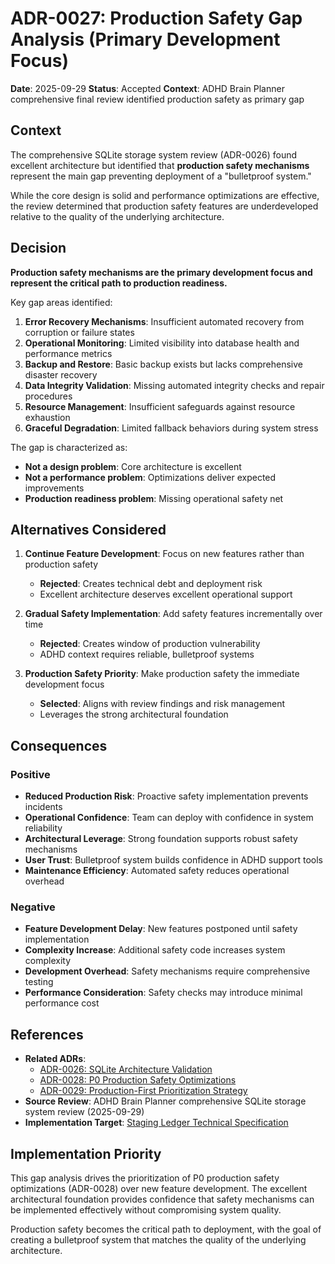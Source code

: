 # ADR-0027: Production Safety Gap Analysis (Primary Development Focus)

**Date**: 2025-09-29
**Status**: Accepted
**Context**: ADHD Brain Planner comprehensive final review identified production safety as primary gap

## Context

The comprehensive SQLite storage system review (ADR-0026) found excellent architecture but identified that **production safety mechanisms** represent the main gap preventing deployment of a "bulletproof system."

While the core design is solid and performance optimizations are effective, the review determined that production safety features are underdeveloped relative to the quality of the underlying architecture.

## Decision

**Production safety mechanisms are the primary development focus and represent the critical path to production readiness.**

Key gap areas identified:
1. **Error Recovery Mechanisms**: Insufficient automated recovery from corruption or failure states
2. **Operational Monitoring**: Limited visibility into database health and performance metrics
3. **Backup and Restore**: Basic backup exists but lacks comprehensive disaster recovery
4. **Data Integrity Validation**: Missing automated integrity checks and repair procedures
5. **Resource Management**: Insufficient safeguards against resource exhaustion
6. **Graceful Degradation**: Limited fallback behaviors during system stress

The gap is characterized as:
- **Not a design problem**: Core architecture is excellent
- **Not a performance problem**: Optimizations deliver expected improvements  
- **Production readiness problem**: Missing operational safety net

## Alternatives Considered

1. **Continue Feature Development**: Focus on new features rather than production safety
   - **Rejected**: Creates technical debt and deployment risk
   - Excellent architecture deserves excellent operational support

2. **Gradual Safety Implementation**: Add safety features incrementally over time
   - **Rejected**: Creates window of production vulnerability
   - ADHD context requires reliable, bulletproof systems

3. **Production Safety Priority**: Make production safety the immediate development focus
   - **Selected**: Aligns with review findings and risk management
   - Leverages the strong architectural foundation

## Consequences

### Positive
- **Reduced Production Risk**: Proactive safety implementation prevents incidents
- **Operational Confidence**: Team can deploy with confidence in system reliability
- **Architectural Leverage**: Strong foundation supports robust safety mechanisms
- **User Trust**: Bulletproof system builds confidence in ADHD support tools
- **Maintenance Efficiency**: Automated safety reduces operational overhead

### Negative
- **Feature Development Delay**: New features postponed until safety implementation
- **Complexity Increase**: Additional safety code increases system complexity
- **Development Overhead**: Safety mechanisms require comprehensive testing
- **Performance Consideration**: Safety checks may introduce minimal performance cost

## References

- **Related ADRs**: 
  - [ADR-0026: SQLite Architecture Validation](0026-sqlite-architecture-validation.md)
  - [ADR-0028: P0 Production Safety Optimizations](0028-p0-production-safety-optimizations.md)
  - [ADR-0029: Production-First Prioritization Strategy](0029-production-first-prioritization-strategy.md)
- **Source Review**: ADHD Brain Planner comprehensive SQLite storage system review (2025-09-29)
- **Implementation Target**: [Staging Ledger Technical Specification](/docs/features/staging-ledger/spec-staging-ledger-tech.md)

## Implementation Priority

This gap analysis drives the prioritization of P0 production safety optimizations (ADR-0028) over new feature development. The excellent architectural foundation provides confidence that safety mechanisms can be implemented effectively without compromising system quality.

Production safety becomes the critical path to deployment, with the goal of creating a bulletproof system that matches the quality of the underlying architecture.